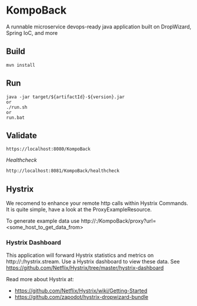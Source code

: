# KompoBack
A runnable microservice devops-ready java application built on DropWizard, Spring IoC, and more

## Build
```
mvn install
```

## Run
```
java -jar target/${artifactId}-${version}.jar
or 
./run.sh 
or 
run.bat
```

## Validate

```
https://localhost:8080/KompoBack
```

*Healthcheck*
```
http://localhost:8081/KompoBack/healthcheck
```

## Hystrix

We recomend to enhance your remote http calls within Hystrix Commands. 
It is quite simple, have a look at the ProxyExampleResource.

To generate example data use http://<host>:<port>/KompoBack/proxy?url=<some_host_to_get_data_from>


### Hystrix Dashboard

This application will forward Hystrix statistics and metrics on http://<host>:<adminPort>/hystrix.stream.
Use a Hystrix dashboard to view these data. See https://github.com/Netflix/Hystrix/tree/master/hystrix-dashboard
 
 Read more about Hystrix at:
 * https://github.com/Netflix/Hystrix/wiki/Getting-Started
 * https://github.com/zapodot/hystrix-dropwizard-bundle
 

